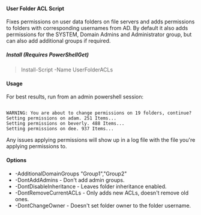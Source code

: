 #### User Folder ACL Script

Fixes permissions on user data folders on file servers and adds permissions to folders with corresponding usernames from AD. By default it also adds permissions for the SYSTEM, Domain Admins and Administrator group, but can also add additional groups if required. 

##### Install (Requires PowerShellGet)

> Install-Script -Name UserFolderACLs

#### Usage

For best results, run from an admin powershell session:

```>PS C:\windows\system32> UserFolderACLs -Folder "E:\Users\" -AdditionalDomainGroups "IT Managers","File Administrators"

WARNING: You are about to change permissions on 19 folders, continue?  
Setting permissions on adam. 251 Items...  
Setting permissions on beverly. 488 Items...    
Setting permissions on dee. 937 Items...
```

Any issues applying permissions will show up in a log file with the file you're applying permissions to.

#### Options
* -AdditionalDomainGroups "Group1","Group2"
* -DontAddAdmins  - Don't add admin groups.
* -DontDisableInheritance - Leaves folder inheritance enabled.
* -DontRemoveCurrentACLs  - Only adds new ACLs, doesn't remove old ones.
* -DontChangeOwner - Doesn't set folder owner to the folder username.